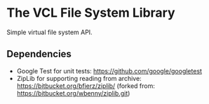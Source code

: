 The VCL File System Library
=================================================

Simple virtual file system API.

Dependencies
------------

* Google Test for unit tests: https://github.com/google/googletest
* ZipLib for supporting reading from archive: https://bitbucket.org/bfierz/ziplib/ (forked from: https://bitbucket.org/wbenny/ziplib.git)
